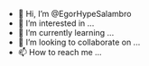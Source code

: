- 👋 Hi, I’m @EgorHypeSalambro
- 👀 I’m interested in ...
- 🌱 I’m currently learning ...
- 💞️ I’m looking to collaborate on ...
- 📫 How to reach me ...

<!---
EgorHypeSalambro/EgorHypeSalambro is a ✨ special ✨ repository because its `README.md` (this file) appears on your GitHub profile.
You can click the Preview link to take a look at your changes.
--->
